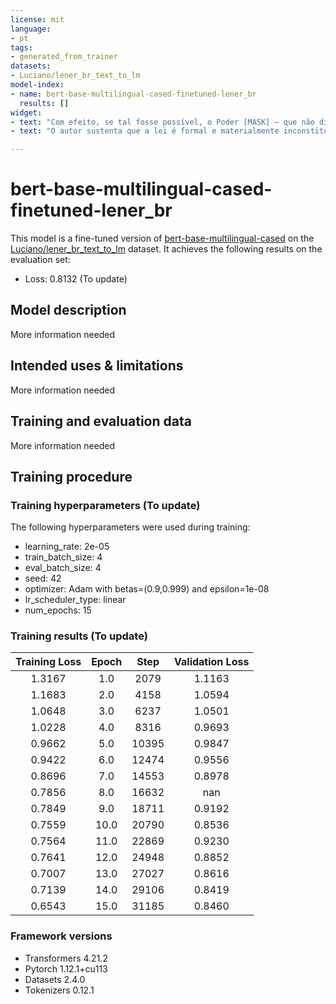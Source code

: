 ```yaml
---
license: mit
language: 
- pt
tags:
- generated_from_trainer
datasets:
- Luciano/lener_br_text_to_lm
model-index:
- name: bert-base-multilingual-cased-finetuned-lener_br
  results: []
widget:
- text: "Com efeito, se tal fosse possível, o Poder [MASK] – que não dispõe de função legislativa – passaria a desempenhar atribuição que lhe é institucionalmente estranha (a de legislador positivo), usurpando, desse modo, no contexto de um sistema de poderes essencialmente limitados, competência que não lhe pertence, com evidente transgressão ao princípio constitucional da separação de poderes."
- text: "O autor sustenta que a lei é formal e materialmente inconstitucional, em violação aos arts. 15, XIV e XV, 19, caput, 53, 71, §1º, I , e 100, VI e X, da Lei Orgânica do DF, uma vez que, ( i ) originou-se de iniciativa parlamentar quando necessáriainiciativa privativa do Chefe do Poder Executivo, suscitando, inclusive, violação ao postulado constitucional da `` reserva de administração '', a qual impede a ingerência normativa do Poder [MASK] em matérias de competência executiva ; ( ii ) autoriza a delegação de poder de polícia , atividade típica e exclusiva de Estado , na medida em que permite ao Distrito Federal firmar convênios com o Conselho Regional de Engenharia e Agronomia do Distrito Federal - CREA-DF e com o Conselho de Arquitetura e Urbanismo do Distrito Federal - CAU-DF para, por meio do seu corpo técnico e credenciados, atuarem na análise de processos de concessão de Alvará de Construção e de Carta de Habite-se."

---
```


<!-- This model card has been generated automatically according to the information the Trainer had access to. You
should probably proofread and complete it, then remove this comment. -->

# bert-base-multilingual-cased-finetuned-lener_br

This model is a fine-tuned version of [bert-base-multilingual-cased](https://huggingface.co/bert-base-multilingual-cased) on the [Luciano/lener_br_text_to_lm](https://huggingface.co/datasets/Luciano/lener_br_text_to_lm) dataset.
It achieves the following results on the evaluation set:
- Loss: 0.8132 (To update)

## Model description

More information needed

## Intended uses & limitations

More information needed

## Training and evaluation data

More information needed

## Training procedure

### Training hyperparameters (To update)

The following hyperparameters were used during training:
- learning_rate: 2e-05
- train_batch_size: 4
- eval_batch_size: 4
- seed: 42
- optimizer: Adam with betas=(0.9,0.999) and epsilon=1e-08
- lr_scheduler_type: linear
- num_epochs: 15

### Training results (To update)

| Training Loss | Epoch | Step  | Validation Loss |
|:-------------:|:-----:|:-----:|:---------------:|
| 1.3167        | 1.0   | 2079  | 1.1163          |
| 1.1683        | 2.0   | 4158  | 1.0594          |
| 1.0648        | 3.0   | 6237  | 1.0501          |
| 1.0228        | 4.0   | 8316  | 0.9693          |
| 0.9662        | 5.0   | 10395 | 0.9847          |
| 0.9422        | 6.0   | 12474 | 0.9556          |
| 0.8696        | 7.0   | 14553 | 0.8978          |
| 0.7856        | 8.0   | 16632 | nan             |
| 0.7849        | 9.0   | 18711 | 0.9192          |
| 0.7559        | 10.0  | 20790 | 0.8536          |
| 0.7564        | 11.0  | 22869 | 0.9230          |
| 0.7641        | 12.0  | 24948 | 0.8852          |
| 0.7007        | 13.0  | 27027 | 0.8616          |
| 0.7139        | 14.0  | 29106 | 0.8419          |
| 0.6543        | 15.0  | 31185 | 0.8460          |


### Framework versions

- Transformers 4.21.2
- Pytorch 1.12.1+cu113
- Datasets 2.4.0
- Tokenizers 0.12.1
